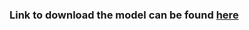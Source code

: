 ### Link to download the model can be found [here](https://drive.google.com/file/d/1HnAaYKrbrNj4t1ARPCKLrW3hJZGfcosB/view?usp=sharing)


